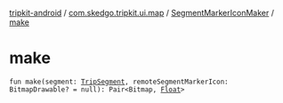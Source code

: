 [tripkit-android](../../index.md) / [com.skedgo.tripkit.ui.map](../index.md) / [SegmentMarkerIconMaker](index.md) / [make](./make.md)

# make

`fun make(segment: `[`TripSegment`](../../skedgo.tripkit.routing/-trip-segment/index.md)`, remoteSegmentMarkerIcon: BitmapDrawable? = null): Pair<Bitmap, `[`Float`](https://kotlinlang.org/api/latest/jvm/stdlib/kotlin/-float/index.html)`>`